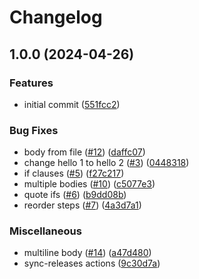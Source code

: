 # Changelog

## 1.0.0 (2024-04-26)


### Features

* initial commit ([551fcc2](https://github.com/atzoum/release-sync/commit/551fcc2faaa6ff1ed701e33e3c3a65b673eb5228))


### Bug Fixes

* body from file ([#12](https://github.com/atzoum/release-sync/issues/12)) ([daffc07](https://github.com/atzoum/release-sync/commit/daffc07f60ca397c39c041313d0168f5fc189967))
* change hello 1 to hello 2 ([#3](https://github.com/atzoum/release-sync/issues/3)) ([0448318](https://github.com/atzoum/release-sync/commit/04483181d42271994c64732630c1ca3864e522f6))
* if clauses ([#5](https://github.com/atzoum/release-sync/issues/5)) ([f27c217](https://github.com/atzoum/release-sync/commit/f27c2171ea6d32272006b02fea269cfa4b284810))
* multiple bodies ([#10](https://github.com/atzoum/release-sync/issues/10)) ([c5077e3](https://github.com/atzoum/release-sync/commit/c5077e37a7e4d7760f11b75793c9b0b757487779))
* quote ifs ([#6](https://github.com/atzoum/release-sync/issues/6)) ([b9dd08b](https://github.com/atzoum/release-sync/commit/b9dd08be11a79c93a603ea49bd0751602c0fe443))
* reorder steps ([#7](https://github.com/atzoum/release-sync/issues/7)) ([4a3d7a1](https://github.com/atzoum/release-sync/commit/4a3d7a12fe4390471386881858ca6828a5dde32b))


### Miscellaneous

* multiline body ([#14](https://github.com/atzoum/release-sync/issues/14)) ([a47d480](https://github.com/atzoum/release-sync/commit/a47d480387ea726bba140783a9c67052eb54f231))
* sync-releases actions ([9c30d7a](https://github.com/atzoum/release-sync/commit/9c30d7ae95a9f98b1bdfc7b45835866c321ba7d5))
